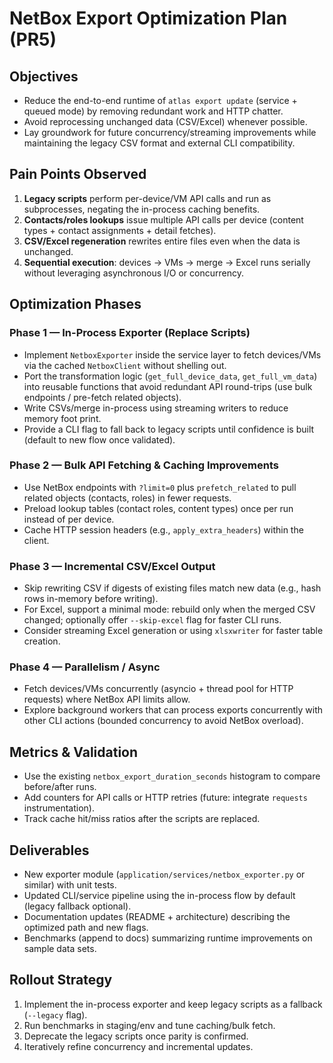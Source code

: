 # NetBox Export Optimization Plan (PR5)

## Objectives
- Reduce the end-to-end runtime of `atlas export update` (service + queued mode) by removing redundant work and HTTP chatter.
- Avoid reprocessing unchanged data (CSV/Excel) whenever possible.
- Lay groundwork for future concurrency/streaming improvements while maintaining the legacy CSV format and external CLI compatibility.

## Pain Points Observed
1. **Legacy scripts** perform per-device/VM API calls and run as subprocesses, negating the in-process caching benefits.
2. **Contacts/roles lookups** issue multiple API calls per device (content types + contact assignments + detail fetches).
3. **CSV/Excel regeneration** rewrites entire files even when the data is unchanged.
4. **Sequential execution**: devices → VMs → merge → Excel runs serially without leveraging asynchronous I/O or concurrency.

## Optimization Phases

### Phase 1 — In-Process Exporter (Replace Scripts)
- Implement `NetboxExporter` inside the service layer to fetch devices/VMs via the cached `NetboxClient` without shelling out.
- Port the transformation logic (`get_full_device_data`, `get_full_vm_data`) into reusable functions that avoid redundant API round-trips (use bulk endpoints / pre-fetch related objects).
- Write CSVs/merge in-process using streaming writers to reduce memory foot print.
- Provide a CLI flag to fall back to legacy scripts until confidence is built (default to new flow once validated).

### Phase 2 — Bulk API Fetching & Caching Improvements
- Use NetBox endpoints with `?limit=0` plus `prefetch_related` to pull related objects (contacts, roles) in fewer requests.
- Preload lookup tables (contact roles, content types) once per run instead of per device.
- Cache HTTP session headers (e.g., `apply_extra_headers`) within the client.

### Phase 3 — Incremental CSV/Excel Output
- Skip rewriting CSV if digests of existing files match new data (e.g., hash rows in-memory before writing).
- For Excel, support a minimal mode: rebuild only when the merged CSV changed; optionally offer `--skip-excel` flag for faster CLI runs.
- Consider streaming Excel generation or using `xlsxwriter` for faster table creation.

### Phase 4 — Parallelism / Async
- Fetch devices/VMs concurrently (asyncio + thread pool for HTTP requests) where NetBox API limits allow.
- Explore background workers that can process exports concurrently with other CLI actions (bounded concurrency to avoid NetBox overload).

## Metrics & Validation
- Use the existing `netbox_export_duration_seconds` histogram to compare before/after runs.
- Add counters for API calls or HTTP retries (future: integrate `requests` instrumentation).
- Track cache hit/miss ratios after the scripts are replaced.

## Deliverables
- New exporter module (`application/services/netbox_exporter.py` or similar) with unit tests.
- Updated CLI/service pipeline using the in-process flow by default (legacy fallback optional).
- Documentation updates (README + architecture) describing the optimized path and new flags.
- Benchmarks (append to docs) summarizing runtime improvements on sample data sets.

## Rollout Strategy
1. Implement the in-process exporter and keep legacy scripts as a fallback (`--legacy` flag).
2. Run benchmarks in staging/env and tune caching/bulk fetch.
3. Deprecate the legacy scripts once parity is confirmed.
4. Iteratively refine concurrency and incremental updates.

